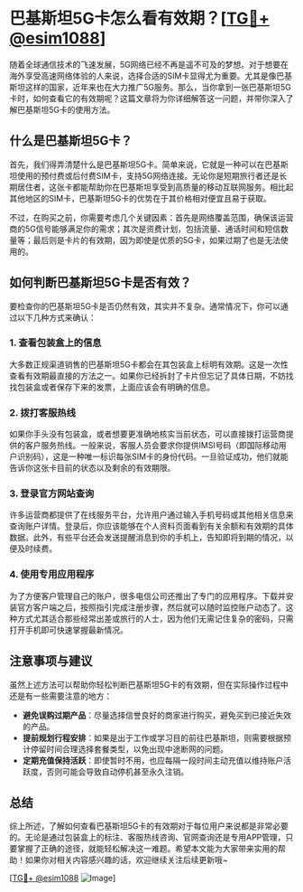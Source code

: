 # 巴基斯坦5G卡怎么看有效期？[[TG💪+ @esim1088](https://t.me/s/esim1088)]

随着全球通信技术的飞速发展，5G网络已经不再是遥不可及的梦想。对于想要在海外享受高速网络体验的人来说，选择合适的SIM卡显得尤为重要。尤其是像巴基斯坦这样的国家，近年来也在大力推广5G服务。那么，当你拿到一张巴基斯坦5G卡时，如何查看它的有效期呢？这篇文章将为你详细解答这一问题，并带你深入了解巴基斯坦5G卡的使用方法。

## 什么是巴基斯坦5G卡？

首先，我们得弄清楚什么是巴基斯坦5G卡。简单来说，它就是一种可以在巴基斯坦使用的预付费或后付费SIM卡，支持5G网络连接。无论你是短期旅行者还是长期居住者，这张卡都能帮助你在巴基斯坦享受到高质量的移动互联网服务。相比起其他地区的SIM卡，巴基斯坦5G卡的优势在于其价格相对便宜且易于获取。

不过，在购买之前，你需要考虑几个关键因素：首先是网络覆盖范围，确保该运营商的5G信号能够满足你的需求；其次是资费计划，包括流量、通话时间和短信数量等；最后则是卡片的有效期，因为即使是优质的5G卡，如果过期了也是无法使用的。

## 如何判断巴基斯坦5G卡是否有效？

要检查你的巴基斯坦5G卡是否仍然有效，其实并不复杂。通常情况下，你可以通过以下几种方式来确认：

### 1. 查看包装盒上的信息

大多数正规渠道销售的巴基斯坦5G卡都会在其包装盒上标明有效期。这是一次性查看有效期最直接的方法之一。如果你已经拆封了卡片但忘记了具体日期，不妨找找包装盒或者保存下来的发票，上面应该会有明确的信息。

### 2. 拨打客服热线

如果你手头没有包装盒，或者想要更准确地核实当前状态，可以直接拨打运营商提供的客户服务热线。一般来说，客服人员会要求你提供IMSI号码（即国际移动用户识别码），这是一种唯一标识每张SIM卡的身份代码。一旦验证成功，他们就能告诉你这张卡目前的状态以及剩余的有效期限。

### 3. 登录官方网站查询

许多运营商都提供了在线服务平台，允许用户通过输入手机号码或其他相关信息来查询账户详情。登录后，你应该能够在个人资料页面看到有关余额和有效期的具体数据。此外，有些平台还会发送提醒消息到你的手机上，告知即将到期的情况，以便及时续费。

### 4. 使用专用应用程序

为了方便客户管理自己的账户，很多电信公司还推出了专门的应用程序。下载并安装官方客户端之后，按照指引完成注册步骤，然后就可以随时监控账户动态了。这种方式尤其适合那些经常出差或旅行的人士，因为他们无需记住复杂的密码，只需打开手机即可快速掌握最新情况。

## 注意事项与建议

虽然上述方法可以帮助你轻松判断巴基斯坦5G卡的有效期，但在实际操作过程中还是有一些需要注意的地方：

- **避免误购过期产品**：尽量选择信誉良好的商家进行购买，避免买到已接近失效的产品。
- **提前规划行程安排**：如果是出于工作或学习目的前往巴基斯坦，则需要根据预计停留时间合理选择套餐类型，以免出现中途断网的问题。
- **定期充值保持活跃**：即使暂时不用，也应每隔一段时间主动充值以维持账户活跃度，否则可能会导致自动停机甚至永久注销。

## 总结

综上所述，了解如何查看巴基斯坦5G卡的有效期对于每位用户来说都是非常必要的。无论是通过包装盒上的标注、客服热线咨询、官网查询还是专用APP管理，只要掌握了正确的途径，就能轻松解决这一难题。希望本文能为大家带来实用的帮助！如果你对相关内容感兴趣的话，欢迎继续关注后续更新哦~

[[TG💪+ @esim1088](https://t.me/s/esim1088) ![Image](https://i.postimg.cc/4NQfJmqS/Snipaste-2025-05-13-00-14-12.png)]